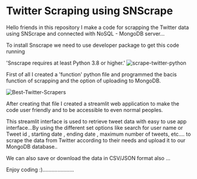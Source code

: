 # Twitter Scraping using SNScrape

Hello friends in this repository I make a code for scrapping the Twitter data using SNScrape and connected with NoSQL - MongoDB server...

To install Snscrape we need to use developer package to get this code running

'Snscrape requires at least Python 3.8 or higher.'
![scrape-twitter-python](https://github.com/Rabbit3112/project_1/assets/121392940/daa47b20-2507-45ab-a781-630f04cce5ed)


First of all I created a 'function' python file and programmed the bacis function of scrapping and the option of uploading to MongoDB.

![Best-Twitter-Scrapers](https://github.com/Rabbit3112/project_1/assets/121392940/d33f6d0e-9d57-471b-bffb-d8802f616bca)


After creating that file I created a streamlit web application to make the code user friendly and to be accessible to even normal peoples.



This streamlit interface is used to retrieve tweet data with easy to use app interface...By using the different set options like search for user name or Tweet id  , starting date , ending date , maximum number of tweets, etc.... to scrape the data from Twitter according to their needs and upload it to our MongoDB database..

We can also save or download  the data in CSV/JSON format also ...

Enjoy coding :).....................

